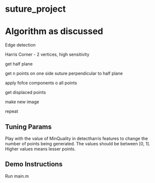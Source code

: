 # suture_project

# Algorithm as discussed

Edge detection

Harris Corner - 2 vertices, high sensitivity

get half plane

get n points on one side suture perpendicular to half plane

apply fofce components o all points 

get displaced points

make new image

repeat



## Tuning Params
Play with the value of MinQuality in detectharris features to change the number of points being generated. The values should be between [0, 1]. Higher values means lesser points.

## Demo Instructions

Run main.m
